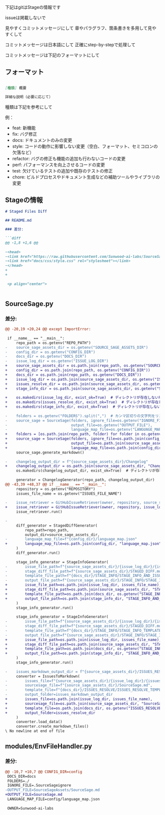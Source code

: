 

下記はgitはStageの情報です

issueは掲載しないで

見やすくコミットメッセージにして
章やパラグラフ、箇条書きを多用して見やすくして

コミットメッセージは日本語にして
正確にstep-by-stepで処理して

コミットメッセージは下記のフォーマットにして

## フォーマット

```markdown

[種類] 概要

詳細な説明（必要に応じて）

```

種類は下記を参考にして

例：
  - feat: 新機能
  - fix: バグ修正
  - docs: ドキュメントのみの変更
  - style: コードの動作に影響しない変更（空白、フォーマット、セミコロンの欠落など） 
  - refactor: バグの修正も機能の追加も行わないコードの変更
  - perf: パフォーマンスを向上させるコードの変更
  - test: 欠けているテストの追加や既存のテストの修正
  - chore: ビルドプロセスやドキュメント生成などの補助ツールやライブラリの変更


## Stageの情報

```markdown
# Staged Files Diff

## README.md

### 差分:

```diff
@@ -1,8 +1,6 @@
 
-<head>
-<link href="https://raw.githubusercontent.com/Sunwood-ai-labs/SourceSage/develop/docs/css/style.css" rel="stylesheet"></link>
-<link href="docs/css/style.css" rel="stylesheet"></link>
-</head>
+
+
 
 <p align="center">
 

```

## SourceSage.py

### 差分:

```diff
@@ -20,19 +20,24 @@ except ImportError:
 
 if __name__ == "__main__":
     repo_path = os.getenv("REPO_PATH")
-    source_sage_assets_dir = os.getenv("SOURCE_SAGE_ASSETS_DIR")
-    config_dir = os.getenv("CONFIG_DIR")
-    docs_dir = os.getenv("DOCS_DIR")
-    issue_log_dir = os.getenv("ISSUE_LOG_DIR")
+    source_sage_assets_dir = os.path.join(repo_path, os.getenv("SOURCE_SAGE_ASSETS_DIR"))
+    config_dir = os.path.join(repo_path, os.getenv("CONFIG_DIR"))
+    docs_dir = os.path.join(repo_path, os.getenv("DOCS_DIR"))
+    issue_log_dir = os.path.join(source_sage_assets_dir, os.getenv("ISSUE_LOG_DIR"))
+    issues_resolve_dir = os.path.join(source_sage_assets_dir, os.getenv("ISSUES_RESOLVE_DIR"))
+    stage_info_dir = os.path.join(source_sage_assets_dir, os.getenv("STAGE_INFO_DIR"))
 
+    os.makedirs(issue_log_dir, exist_ok=True)  # ディレクトリが存在しない場合は作成する
+    os.makedirs(issues_resolve_dir, exist_ok=True)  # ディレクトリが存在しない場合は作成する
+    os.makedirs(stage_info_dir, exist_ok=True)  # ディレクトリが存在しない場合は作成する
 
-    folders = os.getenv("FOLDERS").split(",")  # カンマ区切りの文字列をリストに変換
-    source_sage = SourceSage(folders, ignore_file=os.getenv("IGNORE_FILE"),
-                             output_file=os.getenv("OUTPUT_FILE"),
-                             language_map_file=os.getenv("LANGUAGE_MAP_FILE"))
+    folders = [os.path.join(repo_path, folder) for folder in os.getenv("FOLDERS").split(",")]  # カンマ区切りの文字列をリストに変換
+    source_sage = SourceSage(folders, ignore_file=os.path.join(config_dir, os.getenv("IGNORE_FILE")),
+                             output_file=os.path.join(source_sage_assets_dir, os.getenv("OUTPUT_FILE")),
+                             language_map_file=os.path.join(config_dir, os.getenv("LANGUAGE_MAP_FILE")))
     source_sage.generate_markdown()
 
-    changelog_output_dir = f"{source_sage_assets_dir}/Changelog"
+    changelog_output_dir = os.path.join(source_sage_assets_dir, "Changelog")
     os.makedirs(changelog_output_dir, exist_ok=True)  # ディレクトリが存在しない場合は作成する
 
     generator = ChangelogGenerator(repo_path, changelog_output_dir)
@@ -43,39 +48,37 @@ if __name__ == "__main__":
     repository = os.getenv("REPOSITORY")
     issues_file_name = os.getenv("ISSUES_FILE_NAME")
 
-    issue_retriever = GitHubIssueRetriever(owner, repository, source_sage_assets_dir + "/" + issue_log_dir, issues_file_name)
+    issue_retriever = GitHubIssueRetriever(owner, repository, issue_log_dir, issues_file_name)
     issue_retriever.run()
 
-
     diff_generator = StagedDiffGenerator(
         repo_path=repo_path,
         output_dir=source_sage_assets_dir,
-        language_map_file=f"{config_dir}/language_map.json"
+        language_map_file=os.path.join(config_dir, "language_map.json")
     )
     diff_generator.run()
 
     stage_info_generator = StageInfoGenerator(
-        issue_file_path=f"{source_sage_assets_dir}/{issue_log_dir}/{issues_file_name}",
-        stage_diff_file_path=f"{source_sage_assets_dir}/STAGED_DIFF.md",
-        template_file_path=f"{docs_dir}/STAGE_INFO/STAGE_INFO_AND_ISSUES_TEMPLATE.md",
-        output_file_path=f"{source_sage_assets_dir}/STAGE_INFO/STAGE_INFO_AND_ISSUES_AND_PROMT.md"
+        issue_file_path=os.path.join(issue_log_dir, issues_file_name),
+        stage_diff_file_path=os.path.join(source_sage_assets_dir, "STAGED_DIFF.md"),
+        template_file_path=os.path.join(docs_dir, os.getenv("STAGE_INFO_DIR"), "STAGE_INFO_AND_ISSUES_TEMPLATE.md"),
+        output_file_path=os.path.join(stage_info_dir, "STAGE_INFO_AND_ISSUES_AND_PROMT.md")
     )
     stage_info_generator.run()
 
     stage_info_generator = StageInfoGenerator(
-        issue_file_path=f"{source_sage_assets_dir}/{issue_log_dir}/{issues_file_name}",
-        stage_diff_file_path=f"{source_sage_assets_dir}/STAGED_DIFF.md",
-        template_file_path=f"{docs_dir}/STAGE_INFO/STAGE_INFO_TEMPLATE.md",
-        output_file_path=f"{source_sage_assets_dir}/STAGE_INFO/STAGE_INFO_AND_PROMT.md"
+        issue_file_path=os.path.join(issue_log_dir, issues_file_name),
+        stage_diff_file_path=os.path.join(source_sage_assets_dir, "STAGED_DIFF.md"),
+        template_file_path=os.path.join(docs_dir, os.getenv("STAGE_INFO_DIR"), "STAGE_INFO_TEMPLATE.md"),
+        output_file_path=os.path.join(stage_info_dir, "STAGE_INFO_AND_PROMT.md")
     )
     stage_info_generator.run()
 
-    issues_markdown_output_dir = f"{source_sage_assets_dir}/ISSUES_RESOLVE"
     converter = IssuesToMarkdown(
-        issues_file=f"{source_sage_assets_dir}/{issue_log_dir}/{issues_file_name}",
-        sourcesage_file=f"{source_sage_assets_dir}/SourceSage.md",
-        template_file=f"{docs_dir}/ISSUES_RESOLVE/ISSUES_RESOLVE_TEMPLATE.md",
-        output_folder=issues_markdown_output_dir
+        issues_file=os.path.join(issue_log_dir, issues_file_name),
+        sourcesage_file=os.path.join(source_sage_assets_dir, "SourceSage.md"),
+        template_file=os.path.join(docs_dir, os.getenv("ISSUES_RESOLVE_DIR"), "ISSUES_RESOLVE_TEMPLATE.md"),
+        output_folder=issues_resolve_dir
     )
     converter.load_data()
     converter.create_markdown_files()
\ No newline at end of file

```

## modules/EnvFileHandler.py

### 差分:

```diff
@@ -10,7 +10,7 @@ CONFIG_DIR=config
 DOCS_DIR=docs
 FOLDERS=./
 IGNORE_FILE=.SourceSageignore
-OUTPUT_FILE=SourceSageAssets/SourceSage.md
+OUTPUT_FILE=SourceSage.md
 LANGUAGE_MAP_FILE=config/language_map.json
 
 OWNER=Sunwood-ai-labs

```



```
